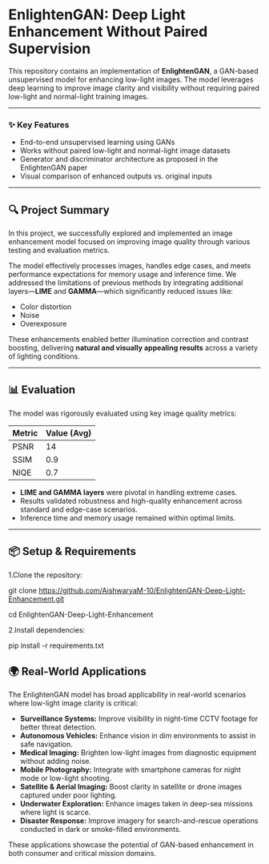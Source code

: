 # EnlightenGAN: Deep Light Enhancement Without Paired Supervision

This repository contains an implementation of **EnlightenGAN**, a GAN-based unsupervised model for enhancing low-light images. The model leverages deep learning to improve image clarity and visibility without requiring paired low-light and normal-light training images.

---
### ✨ Key Features

- End-to-end unsupervised learning using GANs
- Works without paired low-light and normal-light image datasets
- Generator and discriminator architecture as proposed in the EnlightenGAN paper
- Visual comparison of enhanced outputs vs. original inputs

---

## 🔍 Project Summary

In this project, we successfully explored and implemented an image enhancement model focused on improving image quality through various testing and evaluation metrics.

The model effectively processes images, handles edge cases, and meets performance expectations for memory usage and inference time. We addressed the limitations of previous methods by integrating additional layers—**LIME** and **GAMMA**—which significantly reduced issues like:
- Color distortion
- Noise
- Overexposure

These enhancements enabled better illumination correction and contrast boosting, delivering **natural and visually appealing results** across a variety of lighting conditions.

---

## 📊 Evaluation

The model was rigorously evaluated using key image quality metrics:

| Metric | Value (Avg) |
|--------|-------------|
| PSNR   | 14          |
| SSIM   | 0.9         |
| NIQE   | 0.7         |

- **LIME and GAMMA layers** were pivotal in handling extreme cases.
- Results validated robustness and high-quality enhancement across standard and edge-case scenarios.
- Inference time and memory usage remained within optimal limits.

---

## 📦 Setup & Requirements

1.Clone the repository:

  git clone https://github.com/AishwaryaM-10/EnlightenGAN-Deep-Light-Enhancement.git

  cd EnlightenGAN-Deep-Light-Enhancement

2.Install dependencies:

  pip install -r requirements.txt

  ## 🌍 Real-World Applications

The EnlightenGAN model has broad applicability in real-world scenarios where low-light image clarity is critical:

- **Surveillance Systems:** Improve visibility in night-time CCTV footage for better threat detection.
- **Autonomous Vehicles:** Enhance vision in dim environments to assist in safe navigation.
- **Medical Imaging:** Brighten low-light images from diagnostic equipment without adding noise.
- **Mobile Photography:** Integrate with smartphone cameras for night mode or low-light shooting.
- **Satellite & Aerial Imaging:** Boost clarity in satellite or drone images captured under poor lighting.
- **Underwater Exploration:** Enhance images taken in deep-sea missions where light is scarce.
- **Disaster Response:** Improve imagery for search-and-rescue operations conducted in dark or smoke-filled environments.

These applications showcase the potential of GAN-based enhancement in both consumer and critical mission domains.






